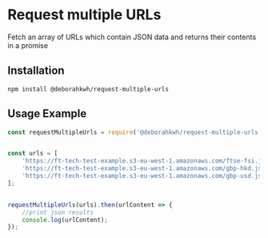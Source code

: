 # Request multiple URLs

 Fetch an array of URLs which contain JSON data and returns their contents in a promise

## Installation

```console
npm install @deborahkwh/request-multiple-urls
```

## Usage Example

``` javascript
const requestMultipleUrls = require('@deborahkwh/request-multiple-urls');


const urls = [
    'https://ft-tech-test-example.s3-eu-west-1.amazonaws.com/ftse-fsi.json',
    'https://ft-tech-test-example.s3-eu-west-1.amazonaws.com/gbp-hkd.json',
    'https://ft-tech-test-example.s3-eu-west-1.amazonaws.com/gbp-usd.json'
];


requestMultipleUrls(urls).then(urlContent => {
    //print json results
    console.log(urlContent);
});
```
